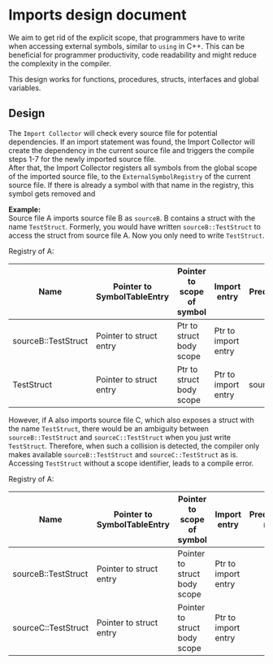 # Imports design document

We aim to get rid of the explicit scope, that programmers have to write when accessing external symbols, similar to
`using` in C++. This can be beneficial for programmer productivity, code readability and might reduce the complexity
in the compiler.

This design works for functions, procedures, structs, interfaces and global variables.

##  Design

The `Import Collector` will check every source file for potential dependencies. If an import statement was found, the
Import Collector will create the dependency in the current source file and triggers the compile steps 1-7 for the
newly imported source file. <br>
After that, the Import Collector registers all symbols from the global scope of the imported source file, to the
`ExternalSymbolRegistry` of the current source file. If there is already a symbol with that name in the registry,
this symbol gets removed and 

**Example:** <br>
Source file A imports source file B as `sourceB`. B contains a struct with the name `TestStruct`. Formerly, you would
have written `sourceB::TestStruct` to access the struct from source file A. Now you only need to write `TestStruct`.

Registry of A:

| Name                | Pointer to SymbolTableEntry | Pointer to scope of symbol | Import entry        | Predecessor name     |
|---------------------|-----------------------------|----------------------------|---------------------|----------------------|
| sourceB::TestStruct | Pointer to struct entry     | Ptr to struct body scope   | Ptr to import entry |                      |
| TestStruct          | Pointer to struct entry     | Ptr to struct body scope   | Ptr to import entry | sourceB::TestStruct  |

However, if A also imports source file C, which also exposes a struct with the name `TestStruct`, there would be an
ambiguity between `sourceB::TestStruct` and `sourceC::TestStruct` when you just write `TestStruct`. Therefore, when
such a collision is detected, the compiler only makes available `sourceB::TestStruct` and `sourceC::TestStruct` as is.
Accessing `TestStruct` without a scope identifier, leads to a compile error.

Registry of A:

| Name                | Pointer to SymbolTableEntry | Pointer to scope of symbol   | Import entry        | Predecessor name |
|---------------------|-----------------------------|------------------------------|---------------------|------------------|
| sourceB::TestStruct | Pointer to struct entry     | Pointer to struct body scope | Ptr to import entry |                  |
| sourceC::TestStruct | Pointer to struct entry     | Pointer to struct body scope | Ptr to import entry |                  |